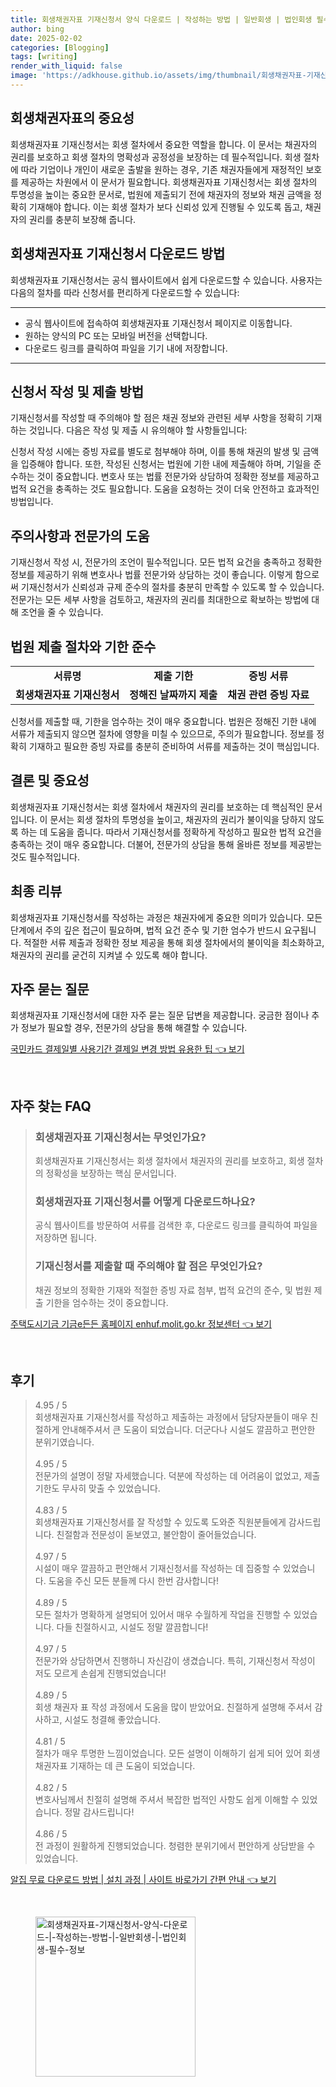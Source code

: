 ```yaml
---
title: 회생채권자표 기재신청서 양식 다운로드 | 작성하는 방법 | 일반회생 | 법인회생 필수 정보
author: bing
date: 2025-02-02
categories: [Blogging]
tags: [writing]
render_with_liquid: false
image: 'https://adkhouse.github.io/assets/img/thumbnail/회생채권자표-기재신청서-양식-다운로드-|-작성하는-방법-|-일반회생-|-법인회생-필수-정보.webp'
---
```



<h2 id='회생채권자표-중요성'>회생채권자표의 중요성</h2>

<p>회생채권자표 기재신청서는 회생 절차에서 중요한 역할을 합니다. 이 문서는 채권자의 권리를 보호하고 회생 절차의 명확성과 공정성을 보장하는 데 필수적입니다. 회생 절차에 따라 기업이나 개인이 새로운 출발을 원하는 경우, 기존 채권자들에게 재정적인 보호를 제공하는 차원에서 이 문서가 필요합니다. 회생채권자표 기재신청서는 회생 절차의 투명성을 높이는 중요한 문서로, 법원에 제출되기 전에 채권자의 정보와 채권 금액을 정확히 기재해야 합니다. 이는 회생 절차가 보다 신뢰성 있게 진행될 수 있도록 돕고, 채권자의 권리를 충분히 보장해 줍니다.</p>

<h2 id='기재신청서-다운로드-method'>회생채권자표 기재신청서 다운로드 방법</h2>

<p>회생채권자표 기재신청서는 공식 웹사이트에서 쉽게 다운로드할 수 있습니다. 사용자는 다음의 절차를 따라 신청서를 편리하게 다운로드할 수 있습니다:</p>

<hr />

<ul>
    <li>공식 웹사이트에 접속하여 회생채권자표 기재신청서 페이지로 이동합니다.</li>
    <li>원하는 양식의 PC 또는 모바일 버전을 선택합니다.</li>
    <li>다운로드 링크를 클릭하여 파일을 기기 내에 저장합니다.</li>
</ul>

<hr />

<h2 id='신청서-작성-및-제출-방법'>신청서 작성 및 제출 방법</h2>

<p>기재신청서를 작성할 때 주의해야 할 점은 채권 정보와 관련된 세부 사항을 정확히 기재하는 것입니다. 다음은 작성 및 제출 시 유의해야 할 사항들입니다:</p>

<p>신청서 작성 시에는 증빙 자료를 별도로 첨부해야 하며, 이를 통해 채권의 발생 및 금액을 입증해야 합니다. 또한, 작성된 신청서는 법원에 기한 내에 제출해야 하며, 기일을 준수하는 것이 중요합니다. 변호사 또는 법률 전문가와 상담하여 정확한 정보를 제공하고 법적 요건을 충족하는 것도 필요합니다. 도움을 요청하는 것이 더욱 안전하고 효과적인 방법입니다.</p>

<h2 id='주의사항과-전문가-도움'>주의사항과 전문가의 도움</h2>

<p>기재신청서 작성 시, 전문가의 조언이 필수적입니다. 모든 법적 요건을 충족하고 정확한 정보를 제공하기 위해 변호사나 법률 전문가와 상담하는 것이 좋습니다. 이렇게 함으로써 기재신청서가 신뢰성과 규제 준수의 절차를 충분히 만족할 수 있도록 할 수 있습니다. 전문가는 모든 세부 사항을 검토하고, 채권자의 권리를 최대한으로 확보하는 방법에 대해 조언을 줄 수 있습니다.</p>

<h2 id='법원-제출-절차'>법원 제출 절차와 기한 준수</h2>

<table>
    <tr>
        <td style="text-align: center; height: 17px;"><b>서류명</b></td>
        <td style="text-align: center; height: 17px;"><b>제출 기한</b></td>
        <td style="text-align: center; height: 17px;"><b>증빙 서류</b></td>
    </tr>
    <tr>
        <td style="text-align: center; height: 17px;"><b>회생채권자표 기재신청서</b></td>
        <td style="text-align: center; height: 17px;"><b>정해진 날짜까지 제출</b></td>
        <td style="text-align: center; height: 17px;"><b>채권 관련 증빙 자료</b></td>
    </tr>
</table>

<p>신청서를 제출할 때, 기한을 엄수하는 것이 매우 중요합니다. 법원은 정해진 기한 내에 서류가 제출되지 않으면 절차에 영향을 미칠 수 있으므로, 주의가 필요합니다. 정보를 정확히 기재하고 필요한 증빙 자료를 충분히 준비하여 서류를 제출하는 것이 핵심입니다.</p>

<h2 id='결론-및-중요성'>결론 및 중요성</h2>

<p>회생채권자표 기재신청서는 회생 절차에서 채권자의 권리를 보호하는 데 핵심적인 문서입니다. 이 문서는 회생 절차의 투명성을 높이고, 채권자의 권리가 불이익을 당하지 않도록 하는 데 도움을 줍니다. 따라서 기재신청서를 정확하게 작성하고 필요한 법적 요건을 충족하는 것이 매우 중요합니다. 더불어, 전문가의 상담을 통해 올바른 정보를 제공받는 것도 필수적입니다.</p>

<h2 id='최종-리뷰'>최종 리뷰</h2>

<p>회생채권자표 기재신청서를 작성하는 과정은 채권자에게 중요한 의미가 있습니다. 모든 단계에서 주의 깊은 접근이 필요하며, 법적 요건 준수 및 기한 엄수가 반드시 요구됩니다. 적절한 서류 제출과 정확한 정보 제공을 통해 회생 절차에서의 불이익을 최소화하고, 채권자의 권리를 굳건히 지켜낼 수 있도록 해야 합니다.</p>

<h2 id='자주-묻는-질문'>자주 묻는 질문</h2>

<p>회생채권자표 기재신청서에 대한 자주 묻는 질문 답변을 제공합니다. 궁금한 점이나 추가 정보가 필요할 경우, 전문가의 상담을 통해 해결할 수 있습니다.</p>


<p><a class="click-button" title="국민카드 결제일별 사용기간 결제일 변경 방법 유용한 팁" href="https://adkhouse.github.io/posts/%EA%B5%AD%EB%AF%BC%EC%B9%B4%EB%93%9C-%EA%B2%B0%EC%A0%9C%EC%9D%BC%EB%B3%84-%EC%82%AC%EC%9A%A9%EA%B8%B0%EA%B0%84-%EA%B2%B0%EC%A0%9C%EC%9D%BC-%EB%B3%80%EA%B2%BD-%EB%B0%A9%EB%B2%95-%EC%9C%A0%EC%9A%A9%ED%95%9C-%ED%8C%81/" rel="dofollow">국민카드 결제일별 사용기간 결제일 변경 방법 유용한 팁 👈 보기</a></p><br>
<h2 id='자주_찾는_FAQ'>자주 찾는 FAQ</h2>
<div itemscope="" itemtype="https://schema.org/FAQPage"> 
<blockquote> 
<div itemscope="" itemprop="mainEntity" itemtype="https://schema.org/Question"> 
<h3 itemprop="name">회생채권자표 기재신청서는 무엇인가요?</h3> 
<div itemscope="" itemprop="acceptedAnswer" itemtype="https://schema.org/Answer"> 
<span itemprop="text"> 
<p>회생채권자표 기재신청서는 회생 절차에서 채권자의 권리를 보호하고, 회생 절차의 정확성을 보장하는 핵심 문서입니다.</p> 
</span> 
</div> 
</div> 

<div itemscope="" itemprop="mainEntity" itemtype="https://schema.org/Question"> 
<h3 itemprop="name">회생채권자표 기재신청서를 어떻게 다운로드하나요?</h3> 
<div itemscope="" itemprop="acceptedAnswer" itemtype="https://schema.org/Answer"> 
<span itemprop="text"> 
<p>공식 웹사이트를 방문하여 서류를 검색한 후, 다운로드 링크를 클릭하여 파일을 저장하면 됩니다.</p> 
</span> 
</div> 
</div> 

<div itemscope="" itemprop="mainEntity" itemtype="https://schema.org/Question"> 
<h3 itemprop="name">기재신청서를 제출할 때 주의해야 할 점은 무엇인가요?</h3> 
<div itemscope="" itemprop="acceptedAnswer" itemtype="https://schema.org/Answer"> 
<span itemprop="text"> 
<p>채권 정보의 정확한 기재와 적절한 증빙 자료 첨부, 법적 요건의 준수, 및 법원 제출 기한을 엄수하는 것이 중요합니다.</p> 
</span> 
</div> 
</div> 
</blockquote> 
</div>
<p><a class="click-button" title="주택도시기금 기금e든든 홈페이지 enhuf.molit.go.kr 정보센터" href="https://adkhouse.github.io/posts/%EC%A3%BC%ED%83%9D%EB%8F%84%EC%8B%9C%EA%B8%B0%EA%B8%88-%EA%B8%B0%EA%B8%88e%EB%93%A0%EB%93%A0-%ED%99%88%ED%8E%98%EC%9D%B4%EC%A7%80-enhuf.molit.go.kr-%EC%A0%95%EB%B3%B4%EC%84%BC%ED%84%B0/" rel="dofollow">주택도시기금 기금e든든 홈페이지 enhuf.molit.go.kr 정보센터 👈 보기</a></p><br>
<h2 id='후기'>후기</h2>
<div itemscope itemtype="https://schema.org/Product">
  <blockquote>
  <div itemprop="review" itemscope itemtype="https://schema.org/Review">
      <div itemprop="reviewRating" itemscope itemtype="https://schema.org/Rating"> <span itemprop="ratingValue">4.95</span> / <span itemprop="bestRating">5</span> </div>
      <span itemprop="reviewBody">회생채권자표 기재신청서를 작성하고 제출하는 과정에서 담당자분들이 매우 친절하게 안내해주셔서 큰 도움이 되었습니다. 더군다나 시설도 깔끔하고 편안한 분위기였습니다.</span>
  </div>
  <br>
  <div itemprop="review" itemscope itemtype="https://schema.org/Review">
      <div itemprop="reviewRating" itemscope itemtype="https://schema.org/Rating"> <span itemprop="ratingValue">4.95</span> / <span itemprop="bestRating">5</span> </div>
      <span itemprop="reviewBody">전문가의 설명이 정말 자세했습니다. 덕분에 작성하는 데 어려움이 없었고, 제출 기한도 무사히 맞출 수 있었습니다.</span>
  </div>
  <br>
  <div itemprop="review" itemscope itemtype="https://schema.org/Review">
      <div itemprop="reviewRating" itemscope itemtype="https://schema.org/Rating"> <span itemprop="ratingValue">4.83</span> / <span itemprop="bestRating">5</span> </div>
      <span itemprop="reviewBody">회생채권자표 기재신청서를 잘 작성할 수 있도록 도와준 직원분들에게 감사드립니다. 친절함과 전문성이 돋보였고, 불안함이 줄어들었습니다.</span>
  </div>
  <br>
  <div itemprop="review" itemscope itemtype="https://schema.org/Review">
      <div itemprop="reviewRating" itemscope itemtype="https://schema.org/Rating"> <span itemprop="ratingValue">4.97</span> / <span itemprop="bestRating">5</span> </div>
      <span itemprop="reviewBody">시설이 매우 깔끔하고 편안해서 기재신청서를 작성하는 데 집중할 수 있었습니다. 도움을 주신 모든 분들께 다시 한번 감사합니다!</span>
  </div>
  <br>
  <div itemprop="review" itemscope itemtype="https://schema.org/Review">
      <div itemprop="reviewRating" itemscope itemtype="https://schema.org/Rating"> <span itemprop="ratingValue">4.89</span> / <span itemprop="bestRating">5</span> </div>
      <span itemprop="reviewBody">모든 절차가 명확하게 설명되어 있어서 매우 수월하게 작업을 진행할 수 있었습니다. 다들 친절하시고, 시설도 정말 깔끔합니다!</span>
  </div>
  <br>
  <div itemprop="review" itemscope itemtype="https://schema.org/Review">
      <div itemprop="reviewRating" itemscope itemtype="https://schema.org/Rating"> <span itemprop="ratingValue">4.97</span> / <span itemprop="bestRating">5</span> </div>
      <span itemprop="reviewBody">전문가와 상담하면서 진행하니 자신감이 생겼습니다. 특히, 기재신청서 작성이 저도 모르게 손쉽게 진행되었습니다!</span>
  </div>
  <br>
  <div itemprop="review" itemscope itemtype="https://schema.org/Review">
      <div itemprop="reviewRating" itemscope itemtype="https://schema.org/Rating"> <span itemprop="ratingValue">4.89</span> / <span itemprop="bestRating">5</span> </div>
      <span itemprop="reviewBody">회생 채권자 표 작성 과정에서 도움을 많이 받았어요. 친절하게 설명해 주셔서 감사하고, 시설도 청결해 좋았습니다.</span>
  </div>
  <br>
  <div itemprop="review" itemscope itemtype="https://schema.org/Review">
      <div itemprop="reviewRating" itemscope itemtype="https://schema.org/Rating"> <span itemprop="ratingValue">4.81</span> / <span itemprop="bestRating">5</span> </div>
      <span itemprop="reviewBody">절차가 매우 투명한 느낌이었습니다. 모든 설명이 이해하기 쉽게 되어 있어 회생 채권자표 기재하는 데 큰 도움이 되었습니다.</span>
  </div>
  <br>
  <div itemprop="review" itemscope itemtype="https://schema.org/Review">
      <div itemprop="reviewRating" itemscope itemtype="https://schema.org/Rating"> <span itemprop="ratingValue">4.82</span> / <span itemprop="bestRating">5</span> </div>
      <span itemprop="reviewBody">변호사님께서 친절히 설명해 주셔서 복잡한 법적인 사항도 쉽게 이해할 수 있었습니다. 정말 감사드립니다!</span>
  </div>
  <br>
  <div itemprop="review" itemscope itemtype="https://schema.org/Review">
      <div itemprop="reviewRating" itemscope itemtype="https://schema.org/Rating"> <span itemprop="ratingValue">4.86</span> / <span itemprop="bestRating">5</span> </div>
      <span itemprop="reviewBody">전 과정이 원활하게 진행되었습니다. 청렴한 분위기에서 편안하게 상담받을 수 있었습니다.</span>
  </div>
  </blockquote>
</div>
<p><a class="click-button" title="알집 무료 다운로드 방법 | 설치 과정 | 사이트 바로가기 간편 안내" href="https://adkhouse.github.io/posts/%EC%95%8C%EC%A7%91-%EB%AC%B4%EB%A3%8C-%EB%8B%A4%EC%9A%B4%EB%A1%9C%EB%93%9C-%EB%B0%A9%EB%B2%95-%EC%84%A4%EC%B9%98-%EA%B3%BC%EC%A0%95-%EC%82%AC%EC%9D%B4%ED%8A%B8-%EB%B0%94%EB%A1%9C%EA%B0%80%EA%B8%B0-%EA%B0%84%ED%8E%B8-%EC%95%88%EB%82%B4/" rel="dofollow">알집 무료 다운로드 방법 | 설치 과정 | 사이트 바로가기 간편 안내 👈 보기</a></p><br>
<figure class="image"><img src="https://adkhouse.github.io/assets/img/thumbnail/회생채권자표-기재신청서-양식-다운로드-|-작성하는-방법-|-일반회생-|-법인회생-필수-정보.webp" alt="회생채권자표-기재신청서-양식-다운로드-|-작성하는-방법-|-일반회생-|-법인회생-필수-정보" width="256" height="256"></figure>